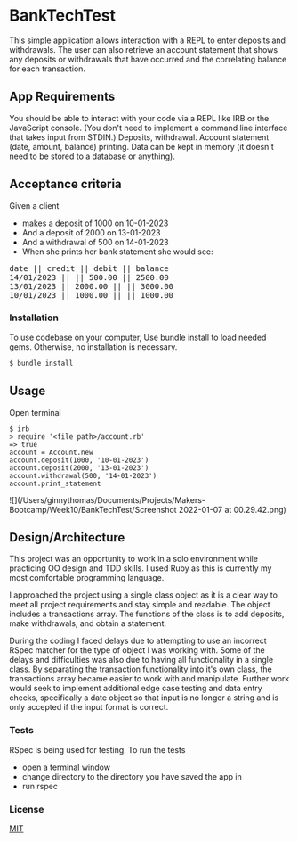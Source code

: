 # BankTechTest

This simple application allows interaction with a REPL to enter deposits and withdrawals.  The user can also retrieve an 
account statement that shows any deposits or withdrawals that have occurred and the correlating balance for each transaction.  

## App Requirements
You should be able to interact with your code via a REPL like IRB or the JavaScript console. (You don't need to 
implement a command line interface that takes input from STDIN.)
Deposits, withdrawal.
Account statement (date, amount, balance) printing.
Data can be kept in memory (it doesn't need to be stored to a database or anything).

## Acceptance criteria
Given a client 
- makes a deposit of 1000 on 10-01-2023
- And a deposit of 2000 on 13-01-2023
- And a withdrawal of 500 on 14-01-2023
- When she prints her bank statement she would see:

<pre>
date || credit || debit || balance
14/01/2023 || || 500.00 || 2500.00
13/01/2023 || 2000.00 || || 3000.00
10/01/2023 || 1000.00 || || 1000.00
</pre>

### Installation
To use codebase on your computer, Use bundle install to load needed gems.  Otherwise, no installation is necessary.
```bash
$ bundle install
```

## Usage
Open terminal
```
$ irb
> require '<file path>/account.rb'
=> true
account = Account.new
account.deposit(1000, '10-01-2023')
account.deposit(2000, '13-01-2023')
account.withdrawal(500, '14-01-2023')
account.print_statement

```

![](/Users/ginnythomas/Documents/Projects/Makers-Bootcamp/Week10/BankTechTest/Screenshot 2022-01-07 at 00.29.42.png)

## Design/Architecture

This project was an opportunity to work in a solo environment while practicing OO design and TDD skills. I used Ruby as
this is currently my most comfortable programming language.

I approached the project using a single class object as it is a clear way to meet all project requirements and stay 
simple and readable.  The object includes a transactions array.  The functions of the 
class is to add deposits, make withdrawals, and obtain a statement. 

During the coding I faced delays due to attempting to use an incorrect RSpec matcher for the type of object I was 
working with. Some of the delays and difficulties was also due to having all functionality in a single class.  By 
separating the transaction functionality into it's own class, the transactions array became easier to work with and 
manipulate. Further work would seek to implement additional edge case testing and data entry checks, specifically a date
object so that input is no longer a string and is only accepted if the input format is correct. 

### Tests
RSpec is being used for testing. To run the tests
- open a terminal window
- change directory to the directory you have saved the app in
- run rspec

### License
[MIT](https://choosealicense.com/licenses/mit/)
